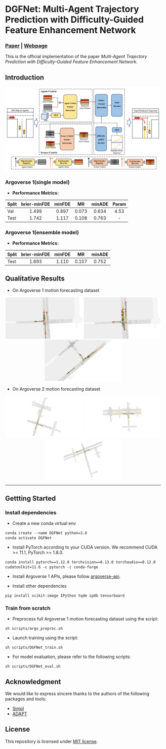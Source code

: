 # DGFNet: Multi-Agent Trajectory Prediction with Difficulty-Guided Feature Enhancement Network
### [Paper](https://arxiv.org/abs/2407.18551) | [Webpage](https://github.com/XinGP/DGFNet)
This is the official implementation of the paper *Multi-Agent Trajectory Prediction with Difficulty-Guided Feature Enhancement Network*.

## Introduction

<p align="center">
  <img src="files/DGFNet.png">
</p>

### Argoverse 1(single model)
- **Performance Metrics:**

| Split | brier-minFDE | minFDE | MR | minADE | Param |
|-------|:------------:|:------:|:--:|:------:|:------:|
| Val   | 1.499       | 0.897 | 0.073 | 0.634 | 4.53 |
| Test  | 1.742       | 1.117 | 0.108 | 0.763 | - |

### Argoverse 1(ensemble model)
- **Performance Metrics:**

| Split | brier-minFDE | minFDE | MR | minADE |
|-------|:------------:|:------:|:--:|:------:|
| Test  | 1.693       | 1.110 | 0.107 | 0.752 | 

## Qualitative Results

* On Argoverse 1 motion forecasting dataset
<p align="center">
  <img src="files/AV1-1.png" width = "250"/>
  <img src="files/AV1-2.png" width = "250"/>
  <img src="files/AV1-3.png" width = "250"/>
</p>

* On Argoverse 2 motion forecasting dataset
<p align="center">
  <img src="files/AV2-1.png" width = "250"/>
  <img src="files/AV2-2.png" width = "250"/>
  <img src="files/AV2-3.png" width = "250"/>
</p>

----


## Gettting Started

### Install dependencies
- Create a new conda virtual env
```
conda create --name DGFNet python=3.8
conda activate DGFNet
```

- Install PyTorch according to your CUDA version. We recommend CUDA >= 11.1, PyTorch >= 1.8.0.
```
conda install pytorch==1.12.0 torchvision==0.13.0 torchaudio==0.12.0 cudatoolkit=11.6 -c pytorch -c conda-forge
```

- Install Argoverse 1 APIs, please follow [argoverse-api](https://github.com/argoai/argoverse-api).

- Install other dependencies
```
pip install scikit-image IPython tqdm ipdb tensorboard
```

### Train from scratch

- Preprocess full Argoverse 1 motion forecasting dataset using the script:
```
sh scripts/argo_preproc.sh
```

- Launch training using the script:
```
sh scripts/DGFNet_train.sh
```

- For model evaluation, please refer to the following scripts:
```
sh scripts/DGFNet_eval.sh
```


## Acknowledgment
We would like to express sincere thanks to the authors of the following packages and tools:
- [Simpl](https://github.com/HKUST-Aerial-Robotics/SIMPL)
- [ADAPT](https://github.com/gorkaydemir/ADAPT)

## License
This repository is licensed under [MIT license](https://github.com/XinGP/DGFNet/blob/main/LICENSE).
